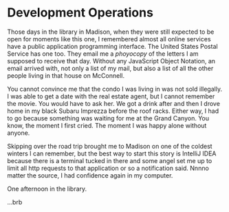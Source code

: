 # Development Operations

Those days in the library in Madison, when they were still expected to be open for moments like this one, I remembered almost all online services have a public application programming interface. The United States Postal Service has one too. They email me a _phoyocopy_ of the letters I am supposed to receive that day. Without any JavaScript Object Notation, an email arrived with, not only a list of my mail, but also a list of all the other people living in that house on McConnell.

You cannot convince me that the condo I was living in was not sold illegally. I was able to get a date with the real estate agent, but I cannot remember the movie. You would have to ask her. We got a drink after and then I drove home in my black Subaru Imprezza before the roof racks. Either way, I had to go because something was waiting for me at the Grand Canyon. You know, the moment I first cried. The moment I was happy alone without anyone.

Skipping over the road trip brought me to Madison on one of the coldest winters I can remember, but the best way to start this story is IntelliJ IDEA because there is a terminal tucked in there and some angel set me up to limit all http requests to that application or so a notification said. Nnnno matter the source, I had confidence again in my computer.

One afternoon in the library.

...brb

